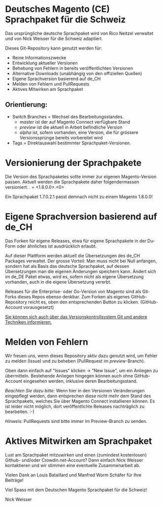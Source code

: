 # Deutsches Magento (CE) Sprachpaket für die Schweiz
Das ursprüngliche deutsche Sprachpaket wird von Rico Neitzel verwaltet und von Nick Weisser für die Schweiz adaptiert.

Dieses Git-Repository kann genutzt werden für:

* Reine Informationszwecke
* Entwicklung aktueller Versionen
* Behebung von Fehlern in bereits veröffentlichten Versionen
* Alternative Downloads (unabhängig von den offiziellen Quellen)
* Eigene Sprachversion basierend auf de_CH
* Melden von Fehlern und PullRequests
* Aktives Mitwirken am Sprachpaket

## Orientierung:

* Switch Branches = Wechsel des Bearbeitungsstandes.
  * _master_ ist der auf Magento Connect verfügbare Stand
  * _preview_ ist die aktuell in Arbeit befindliche Version
  * _alpha_ ist, sofern vorhanden, eine Version, die für grössere Versionssprünge bereits vorbereitet wird
* Tags = Direktauswahl bestimmter Sprachpaket-Versionen.

# Versionierung der Sprachpakete

Die Version des Sprachpaketes sollte immer zur eigenen Magento-Version passen. Aktuell werden die Sprachpakete daher folgendermassen versioniert: <magento-version>.<sprachpaket-version> = <1.8.0.0>.<0>

Ein Sprachpaket 1.7.0.2.1 passt demnach nicht zu einem Magento 1.8.0.0!

# Eigene Sprachversion basierend auf de_CH

Das Forken für eigene Releases, etwa für eigene Sprachpakete in der Du-Form oder ähnliches ist ausdrücklich erlaubt.

Auf dieser Plattform werden aktuell die Übersetzungen des de_CH Packages verwaltet. Der grosse Vorteil: Man muss nicht bei Null anfangen, sondern hat als Basis das deutsche Sprachpaket, auf dessen Übersetzungen man die eigenen Änderungen speichern kann. Ändert sich im de_DE Paket etwas, wird es, sofern nicht als eigene Übersetzung vorhanden, auch in die eigene Übersetzung vererbt.

Releases für die Enterprise- oder Go-Version von Magento sind als Git-Forks dieses Repos ebenso denkbar. Zum Forken als eigenes GitHub-Repository reicht es, oben den entsprechenden Button zu klicken. (GitHub-Account vorausgesetzt)

[Sie können sich auch über das Versionskontrollsystem Git und andere Techniken informieren.](http://git-scm.com/)

# Melden von Fehlern

Wir freuen uns, wenn dieses Repository aktiv dazu genutzt wird, um Fehler zu melden (Issue) und zu beheben (PullRequest im _preview_-Branch).

Oben dann einfach auf "Issues" klicken -> "New Issue", um ein Anliegen zu übermitteln. Bestehende Anliegen hingegen können auch ohne GitHub-Account eingesehen werden, inklusive deren Bearbeitungsstand.

_Beachten Sie dazu bitte:_ Wenn hier in den Versionen Veränderungen eingepflegt werden, dann entsprechen diese nicht mehr dem Stand des Sprachpakets, welches Sie über Magento Connect installieren können. Es ist leider nicht möglich, dort veröffentlichte Releases nachträglich zu bearbeiten. :-)

_Hinweis:_ PullRequests sind bitte immer im Preview-Branch zu senden.


# Aktives Mitwirken am Sprachpaket

Lust am Sprachpaket mitzuwirken und einen (zumindest kostenlosen) Github- und/oder Crowdin.net-Account? Dann einfach Nick Weisser kontaktieren und wir stimmen eine eventuelle Zusammenarbeit ab.

Vielen Dank an Louis Bataillard und Manfred Worm Schäfer für Ihre Beiträge!

Viel Spass mit dem Deutschen Magento Sprachpaket für die Schweiz!

Nick Weisser